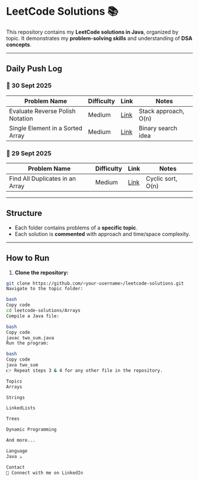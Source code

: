# LeetCode Solutions 📚

This repository contains my **LeetCode solutions in Java**, organized by topic. It demonstrates my **problem-solving skills** and understanding of **DSA concepts**.

---

## **Daily Push Log**

### 📅 30 Sept 2025
| Problem Name | Difficulty | Link | Notes |
|--------------|------------|------|-------|
| Evaluate Reverse Polish Notation | Medium | [Link](https://leetcode.com/problems/evaluate-reverse-polish-notation/) | Stack approach, O(n) |
| Single Element in a Sorted Array | Medium | [Link](https://leetcode.com/problems/single-element-in-a-sorted-array/) | Binary search idea |

### 📅 29 Sept 2025
| Problem Name | Difficulty | Link | Notes |
|--------------|------------|------|-------|
| Find All Duplicates in an Array | Medium | [Link](https://leetcode.com/problems/find-all-duplicates-in-an-array/) | Cyclic sort, O(n) |

---

## **Structure**
- Each folder contains problems of a **specific topic**.  
- Each solution is **commented** with approach and time/space complexity.

---

## **How to Run**
1. **Clone the repository:**  
```bash
git clone https://github.com/<your-username>/leetcode-solutions.git
Navigate to the topic folder:

bash
Copy code
cd leetcode-solutions/Arrays
Compile a Java file:

bash
Copy code
javac two_sum.java
Run the program:

bash
Copy code
java two_sum
👉 Repeat steps 3 & 4 for any other file in the repository.

Topics
Arrays

Strings

LinkedLists

Trees

Dynamic Programming

And more...

Language
Java ☕

Contact
📌 Connect with me on LinkedIn
